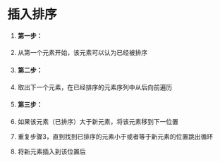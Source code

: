 # 插入排序



1. #### 第一步：

2. 从第一个元素开始，该元素可以认为已经被排序

3. #### 第二步：

4. 取出下一个元素，在已经排序的元素序列中从后向前遍历

5. #### 第三步：

6. 如果该元素（已排序）大于新元素，将该元素移到下一位置

7. 重复步骤3，直到找到已排序的元素小于或者等于新元素的位置跳出循环

8. 将新元素插入到该位置后
